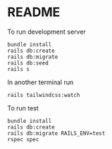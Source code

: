 # README

To run development server

```
bundle install
rails db:create
rails db:migrate
rails db:seed
rails s
```

In another terminal run
```
rails tailwindcss:watch
```

To run test

```
bundle install
rails db:create 
rails db:migrate RAILS_ENV=test
rspec spec
```